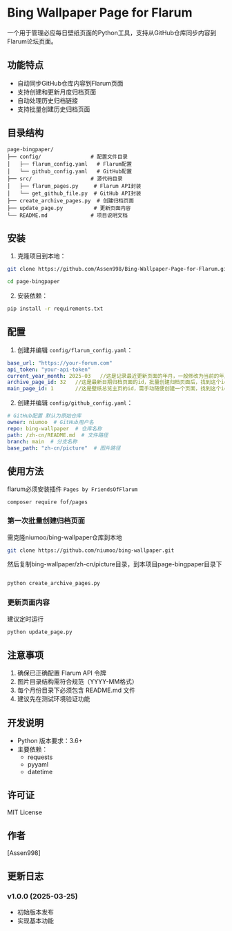 # Bing Wallpaper Page for Flarum

一个用于管理必应每日壁纸页面的Python工具，支持从GitHub仓库同步内容到Flarum论坛页面。

## 功能特点

- 自动同步GitHub仓库内容到Flarum页面
- 支持创建和更新月度归档页面
- 自动处理历史归档链接
- 支持批量创建历史归档页面

## 目录结构

```
page-bingpaper/
├── config/                # 配置文件目录
│   ├── flarum_config.yaml   # Flarum配置
│   └── github_config.yaml   # GitHub配置
├── src/                   # 源代码目录
│   ├── flarum_pages.py     # Flarum API封装
│   └── get_github_file.py  # GitHub API封装
├── create_archive_pages.py  # 创建归档页面
├── update_page.py          # 更新页面内容
└── README.md              # 项目说明文档
```

## 安装

1. 克隆项目到本地：
```bash
git clone https://github.com/Assen998/Bing-Wallpaper-Page-for-Flarum.git

cd page-bingpaper
```

2. 安装依赖：
```bash
pip install -r requirements.txt
```

## 配置

1. 创建并编辑 `config/flarum_config.yaml`：
```yaml
base_url: "https://your-forum.com"
api_token: "your-api-token"    
current_year_month: 2025-03   //这是记录最近更新页面的年月，一般修改为当前的年月
archive_page_id: 32   //这是最新日期归档页面的id，批量创建归档页面后，找到这个id
main_page_id: 1       //这是壁纸总览主页的id，需手动随便创建一个页面，找到这个id
```

2. 创建并编辑 `config/github_config.yaml`：
```yaml
# GitHub配置 默认为原始仓库
owner: niumoo  # GitHub用户名
repo: bing-wallpaper  # 仓库名称
path: /zh-cn/README.md  # 文件路径
branch: main  # 分支名称
base_path: "zh-cn/picture"  # 图片路径
```

## 使用方法
flarum必须安装插件 `Pages by FriendsOfFlarum`
```
composer require fof/pages
```
### 第一次批量创建归档页面
需克隆niumoo/bing-wallpaper仓库到本地
```bash
git clone https://github.com/niumoo/bing-wallpaper.git
```
然后复制bing-wallpaper/zh-cn/picture目录，到本项目page-bingpaper目录下
```bash

python create_archive_pages.py
```

### 更新页面内容
建议定时运行
```bash
python update_page.py
```


## 注意事项

1. 确保已正确配置 Flarum API 令牌
2. 图片目录结构需符合规范（YYYY-MM格式）
3. 每个月份目录下必须包含 README.md 文件
4. 建议先在测试环境验证功能

## 开发说明

- Python 版本要求：3.6+
- 主要依赖：
  - requests
  - pyyaml
  - datetime

## 许可证

MIT License

## 作者

[Assen998]

## 更新日志

### v1.0.0 (2025-03-25)
- 初始版本发布
- 实现基本功能
